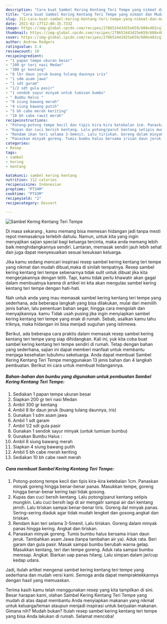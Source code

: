 ```yaml
---
description: "Cara buat Sambel Kering Kentang Teri Tempe yang nikmat dan Mudah Dibuat"
title: "Cara buat Sambel Kering Kentang Teri Tempe yang nikmat dan Mudah Dibuat"
slug: 311-cara-buat-sambel-kering-kentang-teri-tempe-yang-nikmat-dan-mudah-dibuat
date: 2021-02-17T12:08:35.733Z
image: https://img-global.cpcdn.com/recipes/278652443d25e659/680x482cq70/sambel-kering-kentang-teri-tempe-foto-resep-utama.jpg
thumbnail: https://img-global.cpcdn.com/recipes/278652443d25e659/680x482cq70/sambel-kering-kentang-teri-tempe-foto-resep-utama.jpg
cover: https://img-global.cpcdn.com/recipes/278652443d25e659/680x482cq70/sambel-kering-kentang-teri-tempe-foto-resep-utama.jpg
author: Andrew Rodgers
ratingvalue: 3.4
reviewcount: 10
recipeingredient:
- "1 papan tempe ukuran besar"
- "200 gr teri nasi Medan"
- "300 gr kentang"
- "8 lbr daun jeruk buang tulang daunnya iris"
- "1 sdm asam jawa"
- "1 sdt garam"
- "1/2 sdt gula pasir"
- "1 sendok sayur minyak untuk tumisan bumbu"
- " Bumbu Halus "
- "8 siung bawang merah"
- "4 siung bawang putih"
- "5 bh cabe merah keriting"
- "10 bh cabe rawit merah"
recipeinstructions:
- "Potong-potong tempe kecil dan tipis kira-kira ketebalan 1cm. Panaskan minyak goreng hingga benar-benar panas. Masukkan tempe, goreng hingga benar-benar kering tapi tidak gosong."
- "Kupas dan cuci bersih kentang. Lalu potong/parut kentang setipis mungkin. Lalu cuci bersih lagi di air mengalir sampai air dari kentang jernih. Lalu tiriskan sampai benar-benar tiris. Goreng dal minyak panas. Sering-sering diaduk agar tidak mudah lengket dan gosong.angkat dan tiriskan."
- "Rendam ikan teri selama 3-5menit. Lalu tiriskan. Goreng dalam minyak panas hingga kering. Angkat dan tiriskan."
- "Panaskan minyak goreng. Tumis bumbu halus bersama irisan daun jeruk. Tambahkan asam Jawa (tanpa tambahan air ya). Aduk rata. Beri garam dan gula pasir. Masak sampai bumbu berubah warna gelap. Masukkan kentang, teri dan tempe goreng. Aduk rata sampai bumbu meresap. Angkat. Biarkan uap panas hilang. Lalu simpan dalam jar/cup kedap udara."
categories:
- Resep
tags:
- sambel
- kering
- kentang

katakunci: sambel kering kentang 
nutrition: 112 calories
recipecuisine: Indonesian
preptime: "PT34M"
cooktime: "PT43M"
recipeyield: "2"
recipecategory: Dessert

---
```



![Sambel Kering Kentang Teri Tempe](https://img-global.cpcdn.com/recipes/278652443d25e659/680x482cq70/sambel-kering-kentang-teri-tempe-foto-resep-utama.jpg)

Di masa  sekarang , kamu memang bisa memesan hidangan jadi tanpa mesti repot memasaknya terlebih dahulu. Namun, untuk kita yang ingin menyajikan sajian special bagi keluarga tercinta, maka anda memang lebih baik menghidangkannya sendiri. Lantaran, memasak sendiri jauh lebih sehat dan juga dapat menyesuaikan sesuai kesukaan keluarga.

Jika kamu sedang mencari inspirasi resep sambel kering kentang teri tempe yang nikmat dan mudah dibuat,maka di sinilah tempatnya. Resep sambel kering kentang teri tempe  sebenarnya tidak sulit untuk dibuat jika kita mengerjakannya dengan teliti. Tapi, kamu tidak perlu khawatir akan gagal dalam membuatnya 
karena di artikel ini kita akan mengulas sambel kering kentang teri tempe dengan hati-hati.  



Nah untuk anda yang mau memasak sambel kering kentang teri tempe yang sederhana, ada beberapa langkah yang bisa dilakukan, mulai dari memilih jenis bahan, lalu penentuan bahan segar, hingga cara mengolah dan menyajikannya. kamu Tidak usah pusing jika ingin menyiapkan sambel kering kentang teri tempe yang enak di rumah. Sebab, asalkan kamu  tahu triknya, maka hidangan ini bisa menjadi suguhan yang istimewa.

Berikut, ada beberapa cara praktis  dalam memasak resep sambel kering kentang teri tempe yang siap dihidangkan. Kali ini, yuk kita coba buat sambel kering kentang teri tempe sendiri di rumah. Tetap dengan bahan yang sederhana, sajian ini dapat memberi manfaat untuk membantu menjaga kesehatan tubuhmu sekeluarga. Anda dapat membuat Sambel Kering Kentang Teri Tempe menggunakan 13 jenis bahan dan 4 langkah pembuatan. Berikut ini cara untuk membuat hidangannya.

<!--inarticleads1-->

##### Bahan-bahan dan bumbu yang digunakan untuk pembuatan Sambel Kering Kentang Teri Tempe:

1. Sediakan 1 papan tempe ukuran besar
1. Siapkan 200 gr teri nasi Medan
1. Ambil 300 gr kentang
1. Ambil 8 lbr daun jeruk (buang tulang daunnya, iris)
1. Gunakan 1 sdm asam jawa
1. Ambil 1 sdt garam
1. Ambil 1/2 sdt gula pasir
1. Gunakan 1 sendok sayur minyak (untuk tumisan bumbu)
1. Gunakan  Bumbu Halus :
1. Ambil 8 siung bawang merah
1. Siapkan 4 siung bawang putih
1. Ambil 5 bh cabe merah keriting
1. Sediakan 10 bh cabe rawit merah




<!--inarticleads2-->

##### Cara membuat Sambel Kering Kentang Teri Tempe:

1. Potong-potong tempe kecil dan tipis kira-kira ketebalan 1cm. Panaskan minyak goreng hingga benar-benar panas. Masukkan tempe, goreng hingga benar-benar kering tapi tidak gosong.
1. Kupas dan cuci bersih kentang. Lalu potong/parut kentang setipis mungkin. Lalu cuci bersih lagi di air mengalir sampai air dari kentang jernih. Lalu tiriskan sampai benar-benar tiris. Goreng dal minyak panas. Sering-sering diaduk agar tidak mudah lengket dan gosong.angkat dan tiriskan.
1. Rendam ikan teri selama 3-5menit. Lalu tiriskan. Goreng dalam minyak panas hingga kering. Angkat dan tiriskan.
1. Panaskan minyak goreng. Tumis bumbu halus bersama irisan daun jeruk. Tambahkan asam Jawa (tanpa tambahan air ya). Aduk rata. Beri garam dan gula pasir. Masak sampai bumbu berubah warna gelap. Masukkan kentang, teri dan tempe goreng. Aduk rata sampai bumbu meresap. Angkat. Biarkan uap panas hilang. Lalu simpan dalam jar/cup kedap udara.




Jadi, itulah artikel mengenai  sambel kering kentang teri tempe  yang sederhana dan mudah versi kami. Semoga anda dapat mempraktekkannya dengan hasil yang memuaskan. 

Terima kasih kamu telah menggunakan resep yang kita tampilkan di sini. Besar harapan kami, olahan  Sambel Kering Kentang Teri Tempe yang mudah di atas dapat membantu Anda menyiapkan makanan yang nikmat untuk keluarga/teman ataupun menjadi inspirasi untuk berjualan makanan. Gimana nih? Mudah bukan? Itulah resep sambel kering kentang teri tempe yang bisa Anda lakukan di rumah. Selamat mencoba!

